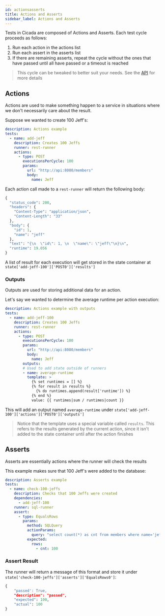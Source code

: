 ```yaml
---
id: actionsasserts
title: Actions and Asserts
sidebar_label: Actions and Asserts
---
```


Tests in Cicada are composed of Actions and Asserts. Each test cycle proceeds as follows:

1. Run each action in the actions list
2. Run each assert in the asserts list
3. If there are remaining asserts, repeat the cycle without the ones that have
passed until all have passed or a timeout is reached

> This cycle can be tweaked to better suit your needs. See the [API](test.md) for more details

## Actions

Actions are used to make something happen to a service in situations where we
don't necessarily care about the result.

Suppose we wanted to create 100 Jeff's:

```yaml
description: Actions example
tests:
  - name: add-jeff
    description: Creates 100 Jeffs
    runner: rest-runner
    actions:
      - type: POST
        executionsPerCycle: 100
        params:
          url: "http://api:8080/members"
          body:
            name: Jeff
```

Each action call made to a `rest-runner` will return the following body:

```python
{
  "status_code": 200,
  "headers": {
    "Content-Type": "application/json",
    "Content-Length": "33"
  },
  "body": {
    "id": 1,
    "name": "jeff"
  },
  "text": "{\n  \"id\": 1, \n  \"name\": \"jeff\"\n}\n",
  "runtime": 19.056
}
```

A list of result for each execution will get stored in the state container at
`state['add-jeff-100']['POST0']['results']`

### Outputs

Outputs are used for storing additional data for an action.

Let's say we wanted to determine the average runtime per action execution:

```yaml
description: Actions example with outputs
tests:
  - name: add-jeff-100
    description: Creates 100 Jeffs
    runner: rest-runner
    actions:
      - type: POST
        executionsPerCycle: 100
        params:
          url: "http://api:8080/members"
          body:
            name: Jeff
        outputs:
        # Used to add state outside of runners 
        - name: average-runtime
          template: >
            {% set runtimes = [] %}
            {% for result in results %}
              {% do runtimes.append(result['runtime']) %}
            {% end %}
            value: {{ runtimes|sum / runtimes|count }}
```

This will add an output named `average-runtime` under `state['add-jeff-100']['actions']['POST0']['outputs']`

> Notice that the template uses a special variable called `results`. This refers
> to the results generated by the current action, since it isn't added to the
> state container until after the action finishes

## Asserts

Asserts are essentially actions where the runner will check the results

This example makes sure that 100 Jeff's were added to the database:

```yaml
description: Asserts example
tests:
  - name: check-100-jeffs
    description: Checks that 100 Jeffs were created
    dependencies:
      - add-jeff-100
    runner: sql-runner
    assert:
      - type: EqualsRows
        params:
          method: SQLQuery
          actionParams:
            query: "select count(*) as cnt from members where name='jeff'"
          expected:
            rows:
              - cnt: 100
```

### Assert Result

The runner will return a message of this format and store it under `state['check-100-jeffs']['asserts']['EqualsRows0']`:

```python
{
    "passed': True,
    "description": "passed",
    "expected": 100,
    "actual": 100
}
```

